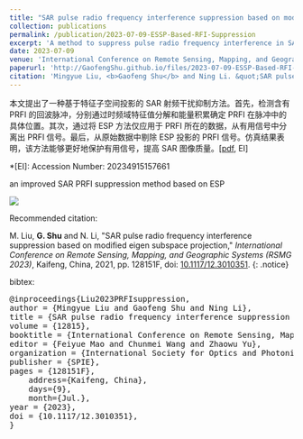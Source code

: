 ```yaml
---
title: "SAR pulse radio frequency interference suppression based on modified eigen subspace projection"
collection: publications
permalink: /publication/2023-07-09-ESSP-Based-RFI-Suppression
excerpt: 'A method to suppress pulse radio frequency interference in SAR images based on eigen subspace projection.'
date: 2023-07-09
venue: 'International Conference on Remote Sensing, Mapping, and Geographic Systems (RSMG 2023)'
paperurl: 'http://GaofengShu.github.io/files/2023-07-09-ESSP-Based-RFI-Suppression.pdf'
citation: 'Mingyue Liu, <b>Gaofeng Shu</b> and Ning Li. &quot;SAR pulse radio frequency interference suppression based on modified eigen subspace projection&quot;. <i>International Conference on Remote Sensing, Mapping, and Geographic Systems (RSMG 2023)</i>. Kaifeng, China, 2023.'
---
```

本文提出了一种基于特征子空间投影的 SAR 射频干扰抑制方法。首先，检测含有 PRFI 的回波脉冲，分别通过时频域特征值分解和能量积累确定 PRFI 在脉冲中的具体位置。其次，通过将 ESP 方法仅应用于 PRFI 所在的数据，从有用信号中分离出 PRFI 信号。最后，从原始数据中剔除 ESP 投影的 PRFI 信号。仿真结果表明，该方法能够更好地保护有用信号，提高 SAR 图像质量。\[[pdf](http://GaofengShu.github.io/files/2023-07-09-ESSP-Based-RFI-Suppression.pdf), EI\]

*[EI]: Accession Number: 20234915157661

an improved SAR PRFI suppression method based on ESP


<img src='/images/pubsImages/ESSPBasedRFISuppression.png'>

Recommended citation:

M. Liu, **G. Shu** and N. Li, "SAR pulse radio frequency interference suppression based on modified eigen subspace projection," *International Conference on Remote Sensing, Mapping, and Geographic Systems (RSMG 2023)*, Kaifeng, China, 2021, pp. 128151F, doi: [10.1117/12.3010351](10.1117/12.3010351).
{: .notice}

bibtex: 
<pre>
@inproceedings{Liu2023PRFIsuppression,
author = {Mingyue Liu and Gaofeng Shu and Ning Li},
title = {SAR pulse radio frequency interference suppression based on modified eigen subspace projection},
volume = {12815},
booktitle = {International Conference on Remote Sensing, Mapping, and Geographic Systems (RSMG 2023)},
editor = {Feiyue Mao and Chunmei Wang and Zhaowu Yu},
organization = {International Society for Optics and Photonics},
publisher = {SPIE},
pages = {128151F},
	address={Kaifeng, China},
	days={9},
	month={Jul.},
year = {2023},
doi = {10.1117/12.3010351},
}
</pre>
